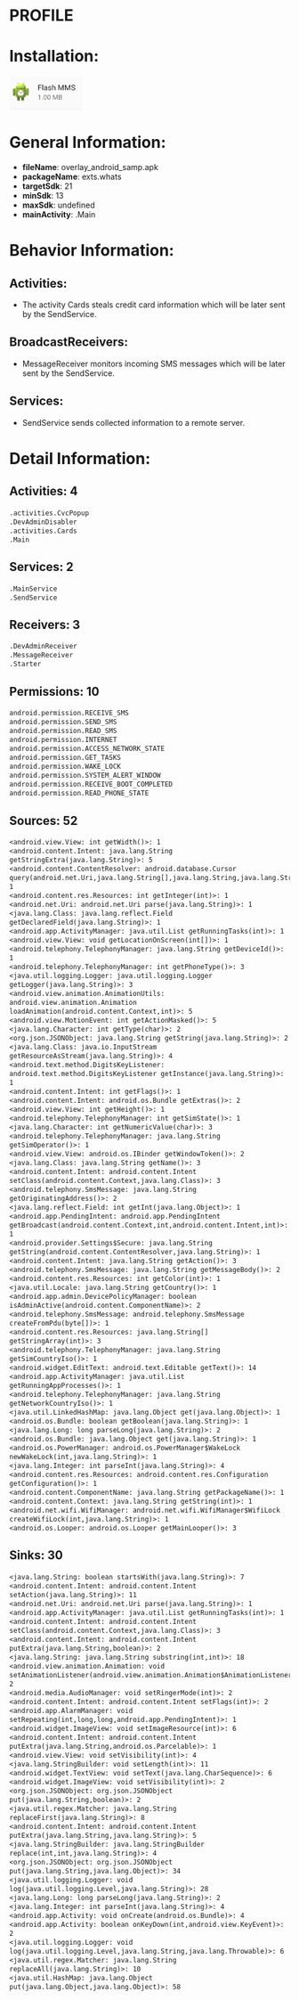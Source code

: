 # PROFILE
# Installation:
![ICON](icon.png)
# General Information:
- **fileName**: overlay_android_samp.apk
- **packageName**: exts.whats
- **targetSdk**: 21
- **minSdk**: 13
- **maxSdk**: undefined
- **mainActivity**: .Main
# Behavior Information:
## Activities:
- The activity Cards steals credit card information which will be later sent by the SendService. 
## BroadcastReceivers:
- MessageReceiver monitors incoming SMS messages which will be later sent by the SendService. 
## Services:
- SendService sends collected information to a remote server.
# Detail Information:
## Activities: 4
	.activities.CvcPopup
	.DevAdminDisabler
	.activities.Cards
	.Main
## Services: 2
	.MainService
	.SendService
## Receivers: 3
	.DevAdminReceiver
	.MessageReceiver
	.Starter
## Permissions: 10
	android.permission.RECEIVE_SMS
	android.permission.SEND_SMS
	android.permission.READ_SMS
	android.permission.INTERNET
	android.permission.ACCESS_NETWORK_STATE
	android.permission.GET_TASKS
	android.permission.WAKE_LOCK
	android.permission.SYSTEM_ALERT_WINDOW
	android.permission.RECEIVE_BOOT_COMPLETED
	android.permission.READ_PHONE_STATE
## Sources: 52
	<android.view.View: int getWidth()>: 1
	<android.content.Intent: java.lang.String getStringExtra(java.lang.String)>: 5
	<android.content.ContentResolver: android.database.Cursor query(android.net.Uri,java.lang.String[],java.lang.String,java.lang.String[],java.lang.String)>: 1
	<android.content.res.Resources: int getInteger(int)>: 1
	<android.net.Uri: android.net.Uri parse(java.lang.String)>: 1
	<java.lang.Class: java.lang.reflect.Field getDeclaredField(java.lang.String)>: 1
	<android.app.ActivityManager: java.util.List getRunningTasks(int)>: 1
	<android.view.View: void getLocationOnScreen(int[])>: 1
	<android.telephony.TelephonyManager: java.lang.String getDeviceId()>: 1
	<android.telephony.TelephonyManager: int getPhoneType()>: 3
	<java.util.logging.Logger: java.util.logging.Logger getLogger(java.lang.String)>: 3
	<android.view.animation.AnimationUtils: android.view.animation.Animation loadAnimation(android.content.Context,int)>: 5
	<android.view.MotionEvent: int getActionMasked()>: 5
	<java.lang.Character: int getType(char)>: 2
	<org.json.JSONObject: java.lang.String getString(java.lang.String)>: 2
	<java.lang.Class: java.io.InputStream getResourceAsStream(java.lang.String)>: 4
	<android.text.method.DigitsKeyListener: android.text.method.DigitsKeyListener getInstance(java.lang.String)>: 1
	<android.content.Intent: int getFlags()>: 1
	<android.content.Intent: android.os.Bundle getExtras()>: 2
	<android.view.View: int getHeight()>: 1
	<android.telephony.TelephonyManager: int getSimState()>: 1
	<java.lang.Character: int getNumericValue(char)>: 3
	<android.telephony.TelephonyManager: java.lang.String getSimOperator()>: 1
	<android.view.View: android.os.IBinder getWindowToken()>: 2
	<java.lang.Class: java.lang.String getName()>: 3
	<android.content.Intent: android.content.Intent setClass(android.content.Context,java.lang.Class)>: 3
	<android.telephony.SmsMessage: java.lang.String getOriginatingAddress()>: 2
	<java.lang.reflect.Field: int getInt(java.lang.Object)>: 1
	<android.app.PendingIntent: android.app.PendingIntent getBroadcast(android.content.Context,int,android.content.Intent,int)>: 1
	<android.provider.Settings$Secure: java.lang.String getString(android.content.ContentResolver,java.lang.String)>: 1
	<android.content.Intent: java.lang.String getAction()>: 3
	<android.telephony.SmsMessage: java.lang.String getMessageBody()>: 2
	<android.content.res.Resources: int getColor(int)>: 1
	<java.util.Locale: java.lang.String getCountry()>: 1
	<android.app.admin.DevicePolicyManager: boolean isAdminActive(android.content.ComponentName)>: 2
	<android.telephony.SmsMessage: android.telephony.SmsMessage createFromPdu(byte[])>: 1
	<android.content.res.Resources: java.lang.String[] getStringArray(int)>: 3
	<android.telephony.TelephonyManager: java.lang.String getSimCountryIso()>: 1
	<android.widget.EditText: android.text.Editable getText()>: 14
	<android.app.ActivityManager: java.util.List getRunningAppProcesses()>: 1
	<android.telephony.TelephonyManager: java.lang.String getNetworkCountryIso()>: 1
	<java.util.LinkedHashMap: java.lang.Object get(java.lang.Object)>: 1
	<android.os.Bundle: boolean getBoolean(java.lang.String)>: 1
	<java.lang.Long: long parseLong(java.lang.String)>: 2
	<android.os.Bundle: java.lang.Object get(java.lang.String)>: 1
	<android.os.PowerManager: android.os.PowerManager$WakeLock newWakeLock(int,java.lang.String)>: 1
	<java.lang.Integer: int parseInt(java.lang.String)>: 4
	<android.content.res.Resources: android.content.res.Configuration getConfiguration()>: 1
	<android.content.ComponentName: java.lang.String getPackageName()>: 1
	<android.content.Context: java.lang.String getString(int)>: 1
	<android.net.wifi.WifiManager: android.net.wifi.WifiManager$WifiLock createWifiLock(int,java.lang.String)>: 1
	<android.os.Looper: android.os.Looper getMainLooper()>: 3
## Sinks: 30
	<java.lang.String: boolean startsWith(java.lang.String)>: 7
	<android.content.Intent: android.content.Intent setAction(java.lang.String)>: 11
	<android.net.Uri: android.net.Uri parse(java.lang.String)>: 1
	<android.app.ActivityManager: java.util.List getRunningTasks(int)>: 1
	<android.content.Intent: android.content.Intent setClass(android.content.Context,java.lang.Class)>: 3
	<android.content.Intent: android.content.Intent putExtra(java.lang.String,boolean)>: 2
	<java.lang.String: java.lang.String substring(int,int)>: 18
	<android.view.animation.Animation: void setAnimationListener(android.view.animation.Animation$AnimationListener)>: 2
	<android.media.AudioManager: void setRingerMode(int)>: 2
	<android.content.Intent: android.content.Intent setFlags(int)>: 2
	<android.app.AlarmManager: void setRepeating(int,long,long,android.app.PendingIntent)>: 1
	<android.widget.ImageView: void setImageResource(int)>: 6
	<android.content.Intent: android.content.Intent putExtra(java.lang.String,android.os.Parcelable)>: 1
	<android.view.View: void setVisibility(int)>: 4
	<java.lang.StringBuilder: void setLength(int)>: 11
	<android.widget.TextView: void setText(java.lang.CharSequence)>: 6
	<android.widget.ImageView: void setVisibility(int)>: 2
	<org.json.JSONObject: org.json.JSONObject put(java.lang.String,boolean)>: 2
	<java.util.regex.Matcher: java.lang.String replaceFirst(java.lang.String)>: 8
	<android.content.Intent: android.content.Intent putExtra(java.lang.String,java.lang.String)>: 5
	<java.lang.StringBuilder: java.lang.StringBuilder replace(int,int,java.lang.String)>: 4
	<org.json.JSONObject: org.json.JSONObject put(java.lang.String,java.lang.Object)>: 34
	<java.util.logging.Logger: void log(java.util.logging.Level,java.lang.String)>: 28
	<java.lang.Long: long parseLong(java.lang.String)>: 2
	<java.lang.Integer: int parseInt(java.lang.String)>: 4
	<android.app.Activity: void onCreate(android.os.Bundle)>: 4
	<android.app.Activity: boolean onKeyDown(int,android.view.KeyEvent)>: 2
	<java.util.logging.Logger: void log(java.util.logging.Level,java.lang.String,java.lang.Throwable)>: 6
	<java.util.regex.Matcher: java.lang.String replaceAll(java.lang.String)>: 10
	<java.util.HashMap: java.lang.Object put(java.lang.Object,java.lang.Object)>: 58
